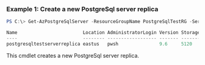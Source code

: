 ### Example 1: Create a new PostgreSql server replica
```powershell
PS C:\> Get-AzPostgreSqlServer -ResourceGroupName PostgreSqlTestRG -ServerName PostgreSqlTestServer | New-AzPostgreSqlServerReplica -Name PostgreSqlTestServerReplica -ResourceGroupName PostgreSqlTestRG

Name                        Location AdministratorLogin Version StorageProfileStorageMb SkuName   SkuSize SkuTier        SslEnforcement
----                        -------- ------------------ ------- ----------------------- -------   ------- -------        --------------
postgresqltestserverreplica eastus   pwsh               9.6     5120                    GP_Gen5_4         GeneralPurpose Enabled
```

This cmdlet creates a new PostgreSql server replica.